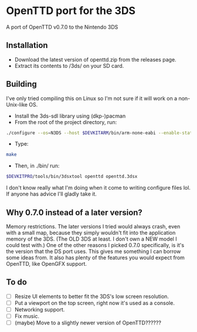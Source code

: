# OpenTTD port for the 3DS
A port of OpenTTD v0.7.0 to the Nintendo 3DS
## Installation
* Download the latest version of openttd.zip from the releases page.
* Extract its contents to /3ds/ on your SD card.
## Building

I've only tried compiling this on Linux so I'm not sure if it will work on a non-Unix-like OS.
* Install the 3ds-sdl library using (dkp-)pacman
* From the root of the project directory, run:
```bash
./configure --os=N3DS --host $DEVKITARM/bin/arm-none-eabi --enable-static --prefix-dir=$DEVKITPRO --with-sdl --without-png --without-threads --disable-network --disable-unicode --without-libfontconfig --without-zlib --without-libfreetype --without-icu --enable-debug=2
```
* Type:
```bash
make
```
* Then, in ./bin/ run:
```bash
$DEVKITPRO/tools/bin/3dsxtool openttd openttd.3dsx
```
I don't know really what I'm doing when it come to writing configure files lol. If anyone has advice I'll gladly take it.
## Why 0.7.0 instead of a later version?
Memory restrictions. The later versions I tried would always crash, even with a small map, because they simply wouldn't fit into the application memory of the 3DS. (The OLD 3DS at least. I don't own a NEW model I could test with.)
One of the other reasons I picked 0.7.0 specifically, is it's the version that the DS port uses. This gives me something I can borrow some ideas from.
It also has plenty of the features you would expect from OpenTTD, like OpenGFX support.
## To do
- [ ] Resize UI elements to better fit the 3DS's low screen resolution. 
- [ ] Put a viewport on the top screen, right now it's used as a console.
- [ ] Networking support.
- [ ] Fix music.
- [ ] (maybe) Move to a slightly newer version of OpenTTD??????
